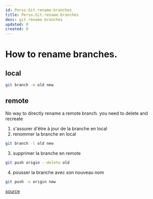 ```yaml
---
id: Perso.Git.rename-branches
title: Perso.Git.rename-branches
desc: git rename branches
updated: 0
created: 0
---
```

# How to rename branches.

## local 

```bash
git branch -m old new
```

## remote

No way to directly rename a remote branch. you need to delete and recreate
1. s'assurer d'être à jour de la branche en local
2. renommer la branche en local 
```bash
git branch -l old new
``` 
3. supprimer la branche en remote 
```bash
git push origin --delete old
```
4. pousser la branche avec son nouveau nom
```bash
git push -u origin new
```
[source](https://phoenixnap.com/kb/how-to-rename-git-branch-local-remote)

